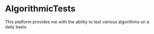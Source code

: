 # AlgorithmicTests
This platform provides me with the ability to test various algorithms on a daily basis.

